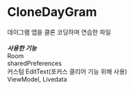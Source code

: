 # CloneDayGram
데이그램 앱을 클론 코딩하며 연습한 파일  
<br>
***사용한 기능***  
Room  
sharedPreferences  
커스텀 EditText(포커스 클리어 기능 위해 사용)  
ViewModel, Livedata  
